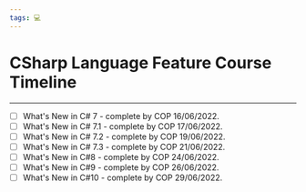 ```yaml
---
tags: 💻
---
```


# CSharp Language Feature Course Timeline
---

- [ ] What's New in C# 7 - complete by COP 16/06/2022.
- [ ] What's New in C# 7.1 - complete by COP 17/06/2022.
- [ ] What's New in C# 7.2 - complete by COP 19/06/2022.
- [ ] What's New in C# 7.3 - complete by COP 21/06/2022.
- [ ] What's New in C#8 - complete by COP 24/06/2022.
- [ ] What's New in C#9 - complete by COP  26/06/2022.
- [ ] What's New in C#10 - complete by COP 29/06/2022.